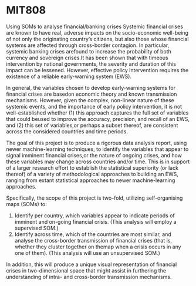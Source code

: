 # MIT808
Using SOMs to analyse financial/banking crises
Systemic financial crises are known to have real, adverse impacts on the socio-economic well-being of not only the originating country’s citizens, but also those whose financial systems are affected through cross-border contagion.  In particular, systemic banking crises arefound to increase the probability of both currency and sovereign crises.It has been shown that with timeous intervention by national governments, the severity and  duration  of  this  impact  can  be  lessened.   However,  effective  policy  intervention requires the existence of a reliable early-warning system (EWS).

In general, the variables chosen to develop early-warning systems for financial crises are basedon economic theory and known transmission mechanisms.  However, given the complex, non-linear nature of these systemic events, and the importance of early policy intervention, it is not well-established whether (1) this approach captures the full set of variables that could beused to improve the accuracy, precision, and recall of an EWS, and (2) this set of variables,or perhaps a subset thereof, are consistent across the considered countries and time periods.

The goal of this project is to produce a rigorous data analysis report, using newer machine-learning techniques, to identify the variables that appear to signal imminent financial crises,or the nature of ongoing crises, and how these variables may change across countries and/or time. This is in support of a larger research effort to establish the statistical superiority (or lack thereof) of a variety of methodological approaches to building an EWS, ranging from extant statistical approaches to newer machine-learning approaches.

Specifically, the scope of this project is two-fold, utilizing self-organising maps (SOMs) to: 
1.  Identify per country, which variables appear to indicate periods of imminent and on-going financial crisis.  (This analysis will employ a supervised SOM.)
2.  Identify across time,  which of the countries are most similar,  and analyse the cross-border transmission of financial crises (that is, whether they cluster together on themap when a crisis occurs in any one of them).  (This analysis will use an unsupervised SOM.)

In addition, this will produce a unique visual representation of financial crises in two-dimensional space that might assist in furthering the understanding of intra- and cross-border transmission mechanisms.
